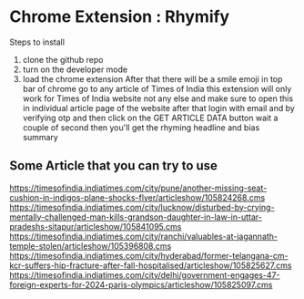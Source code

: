 # Chrome Extension : Rhymify
Steps to install
1. clone the github repo
2. turn on the developer mode
3. load the chrome extension
After that there will be a smile emoji in top bar of chrome go to any article of Times of India this extension will only work for Times of India website not any else and make sure to open this in individual article page of the website after that login with email and by verifying otp and then click on the GET ARTICLE DATA button wait a couple of second then you'll get the rhyming headline and bias summary

## Some Article that you can try to use
https://timesofindia.indiatimes.com/city/pune/another-missing-seat-cushion-in-indigos-plane-shocks-flyer/articleshow/105824268.cms
https://timesofindia.indiatimes.com/city/lucknow/disturbed-by-crying-mentally-challenged-man-kills-grandson-daughter-in-law-in-uttar-pradeshs-sitapur/articleshow/105841095.cms
https://timesofindia.indiatimes.com/city/ranchi/valuables-at-jagannath-temple-stolen/articleshow/105396808.cms
https://timesofindia.indiatimes.com/city/hyderabad/former-telangana-cm-kcr-suffers-hip-fracture-after-fall-hospitalised/articleshow/105825627.cms
https://timesofindia.indiatimes.com/city/delhi/government-engages-47-foreign-experts-for-2024-paris-olympics/articleshow/105825097.cms

